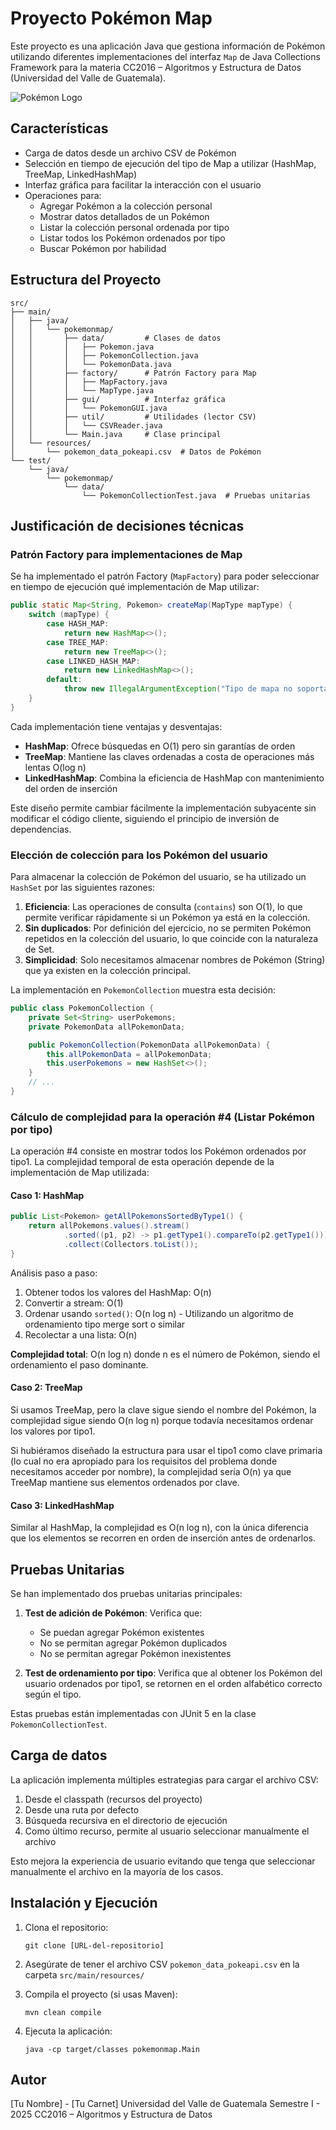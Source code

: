 # Proyecto Pokémon Map

Este proyecto es una aplicación Java que gestiona información de Pokémon utilizando diferentes implementaciones del interfaz `Map` de Java Collections Framework para la materia CC2016 – Algoritmos y Estructura de Datos (Universidad del Valle de Guatemala).

![Pokémon Logo](https://upload.wikimedia.org/wikipedia/commons/thumb/9/98/International_Pok%C3%A9mon_logo.svg/1200px-International_Pok%C3%A9mon_logo.svg.png)

## Características

- Carga de datos desde un archivo CSV de Pokémon
- Selección en tiempo de ejecución del tipo de Map a utilizar (HashMap, TreeMap, LinkedHashMap)
- Interfaz gráfica para facilitar la interacción con el usuario
- Operaciones para:
  - Agregar Pokémon a la colección personal
  - Mostrar datos detallados de un Pokémon
  - Listar la colección personal ordenada por tipo
  - Listar todos los Pokémon ordenados por tipo
  - Buscar Pokémon por habilidad

## Estructura del Proyecto

```
src/
├── main/
│   ├── java/
│   │   └── pokemonmap/
│   │       ├── data/         # Clases de datos
│   │       │   ├── Pokemon.java
│   │       │   ├── PokemonCollection.java
│   │       │   └── PokemonData.java
│   │       ├── factory/      # Patrón Factory para Map
│   │       │   ├── MapFactory.java
│   │       │   └── MapType.java
│   │       ├── gui/          # Interfaz gráfica
│   │       │   └── PokemonGUI.java
│   │       ├── util/         # Utilidades (lector CSV)
│   │       │   └── CSVReader.java
│   │       └── Main.java     # Clase principal
│   └── resources/
│       └── pokemon_data_pokeapi.csv  # Datos de Pokémon
└── test/
    └── java/
        └── pokemonmap/
            └── data/
                └── PokemonCollectionTest.java  # Pruebas unitarias
```

## Justificación de decisiones técnicas

### Patrón Factory para implementaciones de Map

Se ha implementado el patrón Factory (`MapFactory`) para poder seleccionar en tiempo de ejecución qué implementación de Map utilizar:

```java
public static Map<String, Pokemon> createMap(MapType mapType) {
    switch (mapType) {
        case HASH_MAP:
            return new HashMap<>();
        case TREE_MAP:
            return new TreeMap<>();
        case LINKED_HASH_MAP:
            return new LinkedHashMap<>();
        default:
            throw new IllegalArgumentException("Tipo de mapa no soportado");
    }
}
```

Cada implementación tiene ventajas y desventajas:

- **HashMap**: Ofrece búsquedas en O(1) pero sin garantías de orden
- **TreeMap**: Mantiene las claves ordenadas a costa de operaciones más lentas O(log n)
- **LinkedHashMap**: Combina la eficiencia de HashMap con mantenimiento del orden de inserción

Este diseño permite cambiar fácilmente la implementación subyacente sin modificar el código cliente, siguiendo el principio de inversión de dependencias.

### Elección de colección para los Pokémon del usuario

Para almacenar la colección de Pokémon del usuario, se ha utilizado un `HashSet` por las siguientes razones:

1. **Eficiencia**: Las operaciones de consulta (`contains`) son O(1), lo que permite verificar rápidamente si un Pokémon ya está en la colección.
2. **Sin duplicados**: Por definición del ejercicio, no se permiten Pokémon repetidos en la colección del usuario, lo que coincide con la naturaleza de Set.
3. **Simplicidad**: Solo necesitamos almacenar nombres de Pokémon (String) que ya existen en la colección principal.

La implementación en `PokemonCollection` muestra esta decisión:

```java
public class PokemonCollection {
    private Set<String> userPokemons;
    private PokemonData allPokemonData;

    public PokemonCollection(PokemonData allPokemonData) {
        this.allPokemonData = allPokemonData;
        this.userPokemons = new HashSet<>();
    }
    // ...
}
```

### Cálculo de complejidad para la operación #4 (Listar Pokémon por tipo)

La operación #4 consiste en mostrar todos los Pokémon ordenados por tipo1. La complejidad temporal de esta operación depende de la implementación de Map utilizada:

#### Caso 1: HashMap

```java
public List<Pokemon> getAllPokemonsSortedByType1() {
    return allPokemons.values().stream()
            .sorted((p1, p2) -> p1.getType1().compareTo(p2.getType1()))
            .collect(Collectors.toList());
}
```

Análisis paso a paso:
1. Obtener todos los valores del HashMap: O(n)
2. Convertir a stream: O(1)
3. Ordenar usando `sorted()`: O(n log n) - Utilizando un algoritmo de ordenamiento tipo merge sort o similar
4. Recolectar a una lista: O(n)

**Complejidad total**: O(n log n) donde n es el número de Pokémon, siendo el ordenamiento el paso dominante.

#### Caso 2: TreeMap

Si usamos TreeMap, pero la clave sigue siendo el nombre del Pokémon, la complejidad sigue siendo O(n log n) porque todavía necesitamos ordenar los valores por tipo1.

Si hubiéramos diseñado la estructura para usar el tipo1 como clave primaria (lo cual no era apropiado para los requisitos del problema donde necesitamos acceder por nombre), la complejidad sería O(n) ya que TreeMap mantiene sus elementos ordenados por clave.

#### Caso 3: LinkedHashMap

Similar al HashMap, la complejidad es O(n log n), con la única diferencia que los elementos se recorren en orden de inserción antes de ordenarlos.

## Pruebas Unitarias

Se han implementado dos pruebas unitarias principales:

1. **Test de adición de Pokémon**: Verifica que:
   - Se puedan agregar Pokémon existentes
   - No se permitan agregar Pokémon duplicados
   - No se permitan agregar Pokémon inexistentes

2. **Test de ordenamiento por tipo**: Verifica que al obtener los Pokémon del usuario ordenados por tipo1, se retornen en el orden alfabético correcto según el tipo.

Estas pruebas están implementadas con JUnit 5 en la clase `PokemonCollectionTest`.

## Carga de datos

La aplicación implementa múltiples estrategias para cargar el archivo CSV:

1. Desde el classpath (recursos del proyecto)
2. Desde una ruta por defecto
3. Búsqueda recursiva en el directorio de ejecución
4. Como último recurso, permite al usuario seleccionar manualmente el archivo

Esto mejora la experiencia de usuario evitando que tenga que seleccionar manualmente el archivo en la mayoría de los casos.

## Instalación y Ejecución

1. Clona el repositorio:
   ```
   git clone [URL-del-repositorio]
   ```

2. Asegúrate de tener el archivo CSV `pokemon_data_pokeapi.csv` en la carpeta `src/main/resources/`

3. Compila el proyecto (si usas Maven):
   ```
   mvn clean compile
   ```

4. Ejecuta la aplicación:
   ```
   java -cp target/classes pokemonmap.Main
   ```

## Autor

[Tu Nombre] - [Tu Carnet]
Universidad del Valle de Guatemala
Semestre I - 2025
CC2016 – Algoritmos y Estructura de Datos